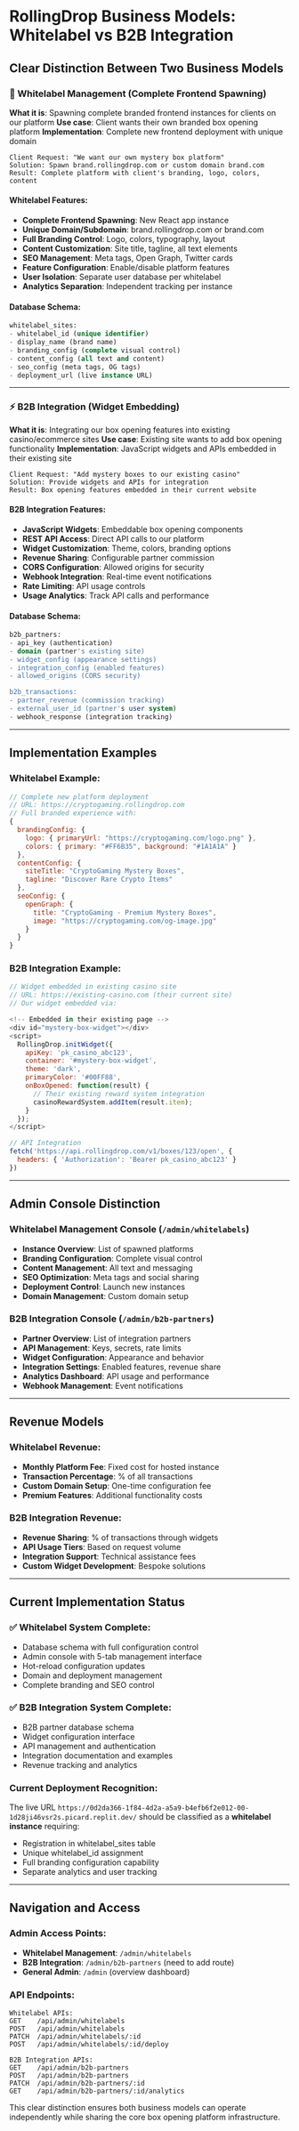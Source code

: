 # RollingDrop Business Models: Whitelabel vs B2B Integration

## Clear Distinction Between Two Business Models

### 🏢 Whitelabel Management (Complete Frontend Spawning)
**What it is**: Spawning complete branded frontend instances for clients on our platform
**Use case**: Client wants their own branded box opening platform
**Implementation**: Complete new frontend deployment with unique domain

```
Client Request: "We want our own mystery box platform"
Solution: Spawn brand.rollingdrop.com or custom domain brand.com
Result: Complete platform with client's branding, logo, colors, content
```

#### Whitelabel Features:
- **Complete Frontend Spawning**: New React app instance
- **Unique Domain/Subdomain**: brand.rollingdrop.com or brand.com
- **Full Branding Control**: Logo, colors, typography, layout
- **Content Customization**: Site title, tagline, all text elements
- **SEO Management**: Meta tags, Open Graph, Twitter cards
- **Feature Configuration**: Enable/disable platform features
- **User Isolation**: Separate user database per whitelabel
- **Analytics Separation**: Independent tracking per instance

#### Database Schema:
```sql
whitelabel_sites:
- whitelabel_id (unique identifier)
- display_name (brand name)
- branding_config (complete visual control)
- content_config (all text and content)
- seo_config (meta tags, OG tags)
- deployment_url (live instance URL)
```

---

### ⚡ B2B Integration (Widget Embedding)
**What it is**: Integrating our box opening features into existing casino/ecommerce sites
**Use case**: Existing site wants to add box opening functionality
**Implementation**: JavaScript widgets and APIs embedded in their existing site

```
Client Request: "Add mystery boxes to our existing casino"
Solution: Provide widgets and APIs for integration
Result: Box opening features embedded in their current website
```

#### B2B Integration Features:
- **JavaScript Widgets**: Embeddable box opening components
- **REST API Access**: Direct API calls to our platform
- **Widget Customization**: Theme, colors, branding options
- **Revenue Sharing**: Configurable partner commission
- **CORS Configuration**: Allowed origins for security
- **Webhook Integration**: Real-time event notifications
- **Rate Limiting**: API usage controls
- **Usage Analytics**: Track API calls and performance

#### Database Schema:
```sql
b2b_partners:
- api_key (authentication)
- domain (partner's existing site)
- widget_config (appearance settings)
- integration_config (enabled features)
- allowed_origins (CORS security)

b2b_transactions:
- partner_revenue (commission tracking)
- external_user_id (partner's user system)
- webhook_response (integration tracking)
```

---

## Implementation Examples

### Whitelabel Example:
```javascript
// Complete new platform deployment
// URL: https://cryptogaming.rollingdrop.com
// Full branded experience with:
{
  brandingConfig: {
    logo: { primaryUrl: "https://cryptogaming.com/logo.png" },
    colors: { primary: "#FF6B35", background: "#1A1A1A" }
  },
  contentConfig: {
    siteTitle: "CryptoGaming Mystery Boxes",
    tagline: "Discover Rare Crypto Items"
  },
  seoConfig: {
    openGraph: {
      title: "CryptoGaming - Premium Mystery Boxes",
      image: "https://cryptogaming.com/og-image.jpg"
    }
  }
}
```

### B2B Integration Example:
```javascript
// Widget embedded in existing casino site
// URL: https://existing-casino.com (their current site)
// Our widget embedded via:

<!-- Embedded in their existing page -->
<div id="mystery-box-widget"></div>
<script>
  RollingDrop.initWidget({
    apiKey: 'pk_casino_abc123',
    container: '#mystery-box-widget',
    theme: 'dark',
    primaryColor: '#00FF88',
    onBoxOpened: function(result) {
      // Their existing reward system integration
      casinoRewardSystem.addItem(result.item);
    }
  });
</script>

// API Integration
fetch('https://api.rollingdrop.com/v1/boxes/123/open', {
  headers: { 'Authorization': 'Bearer pk_casino_abc123' }
})
```

---

## Admin Console Distinction

### Whitelabel Management Console (`/admin/whitelabels`)
- **Instance Overview**: List of spawned platforms
- **Branding Configuration**: Complete visual control
- **Content Management**: All text and messaging
- **SEO Optimization**: Meta tags and social sharing
- **Deployment Control**: Launch new instances
- **Domain Management**: Custom domain setup

### B2B Integration Console (`/admin/b2b-partners`)
- **Partner Overview**: List of integration partners
- **API Management**: Keys, secrets, rate limits
- **Widget Configuration**: Appearance and behavior
- **Integration Settings**: Enabled features, revenue share
- **Analytics Dashboard**: API usage and performance
- **Webhook Management**: Event notifications

---

## Revenue Models

### Whitelabel Revenue:
- **Monthly Platform Fee**: Fixed cost for hosted instance
- **Transaction Percentage**: % of all transactions
- **Custom Domain Setup**: One-time configuration fee
- **Premium Features**: Additional functionality costs

### B2B Integration Revenue:
- **Revenue Sharing**: % of transactions through widgets
- **API Usage Tiers**: Based on request volume
- **Integration Support**: Technical assistance fees
- **Custom Widget Development**: Bespoke solutions

---

## Current Implementation Status

### ✅ Whitelabel System Complete:
- Database schema with full configuration control
- Admin console with 5-tab management interface
- Hot-reload configuration updates
- Domain and deployment management
- Complete branding and SEO control

### ✅ B2B Integration System Complete:
- B2B partner database schema
- Widget configuration interface
- API management and authentication
- Integration documentation and examples
- Revenue tracking and analytics

### Current Deployment Recognition:
The live URL `https://0d2da366-1f84-4d2a-a5a9-b4efb6f2e012-00-1d28ji46vsr2s.picard.replit.dev/` should be classified as a **whitelabel instance** requiring:
- Registration in whitelabel_sites table
- Unique whitelabel_id assignment
- Full branding configuration capability
- Separate analytics and user tracking

---

## Navigation and Access

### Admin Access Points:
- **Whitelabel Management**: `/admin/whitelabels`
- **B2B Integration**: `/admin/b2b-partners` (need to add route)
- **General Admin**: `/admin` (overview dashboard)

### API Endpoints:
```
Whitelabel APIs:
GET    /api/admin/whitelabels
POST   /api/admin/whitelabels
PATCH  /api/admin/whitelabels/:id
POST   /api/admin/whitelabels/:id/deploy

B2B Integration APIs:
GET    /api/admin/b2b-partners
POST   /api/admin/b2b-partners
PATCH  /api/admin/b2b-partners/:id
GET    /api/admin/b2b-partners/:id/analytics
```

This clear distinction ensures both business models can operate independently while sharing the core box opening platform infrastructure.